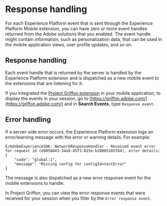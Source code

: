 # Response handling

For each Experience Platform event that is sent through the Experience Platform Mobile extension, you can have zero or more event handles returned from the Adobe solutions that you enabled. The event handle might contain information, such as personalization data, that can be used in the mobile application views, user profile updates, and so on.

## Response handling

Each event handle that is returned by the server is handled by the Experience Platform extension and is dispatched as a new mobile event to the extensions that are listening for it.

If you integrated the [Project Griffon extension](https://aep-sdks.gitbook.io/docs/beta/project-griffon) in your mobile application, to display the events in your session, go to [https://griffon.adobe.com/](https://griffon.adobe.com/) and in **Search Events**, type `Response event`.

## Error handling

If a server-side error occurs, the Experience Platform extension logs an error/warning message with the error or warning details. For example:

```text
E/AdobeExperienceSDK: NetworkResponseHandler - Received event error for request id (d9058d43-34a9-45f3-815e-b28065185f64), error details:
{
    "code": "global:1",
    "message": "Missing config for configId=testError"
}
```

The message is also dispatched as a new error response event for the mobile extensions to handle.

In Project Griffon, you can view the error response events that were received for your session when you filter by the `Error response event`.

